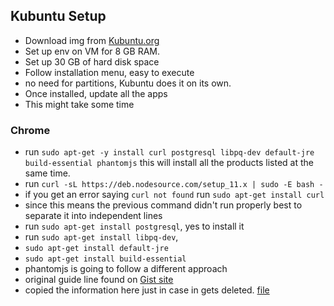 ## Kubuntu Setup

- Download img from [Kubuntu.org](https://kubuntu.org/)
- Set up env on VM for 8 GB RAM.
- Set up 30 GB of hard disk space
- Follow installation menu, easy to execute
- no need for partitions, Kubuntu does it on its own.
- Once installed, update all the apps
- This might take some time

### Chrome

- run `sudo apt-get -y install curl postgresql libpq-dev default-jre build-essential phantomjs`
this will install all the products listed at the same time.
- run `curl -sL https://deb.nodesource.com/setup_11.x | sudo -E bash -
`
- if you get an error saying `curl not found` run `sudo apt-get install curl`
- since this means the previous command didn't run properly best to separate it into independent lines
- run `sudo apt-get install postgresql`, yes to install it
- run `sudo apt-get install libpq-dev`,
- `sudo apt-get install default-jre`
- `sudo apt-get install build-essential`
- phantomjs is going to follow a different approach
- original guide line found on [Gist site](https://gist.github.com/julionc/7476620)
- copied the information here just in case in gets deleted. [file](https://github.com/AmilMasic/environments/blob/master/virtual_Machines/installPhantomJsOnUbuntu.md)
